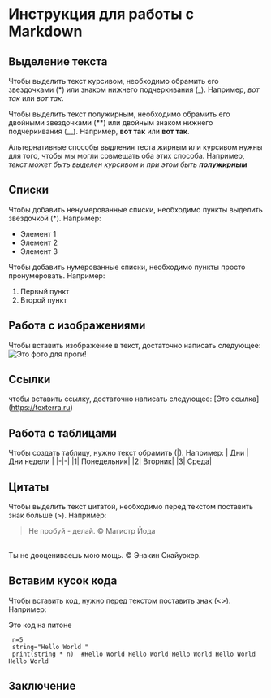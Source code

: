 # Инструкция для работы с Markdown

## Выделение текста 

Чтобы выделить текст курсивом, необходимо обрамить его звездочками (*) или знаком нижнего подчеркивания (_). Например, *вот так* или _вот так_.

Чтобы выделить текст полужирным, необходимо обрамить его двойными звездочками (**) или двойным знаком нижнего подчеркивания (__). Например, **вот так** или __вот так__.

Альтернативные способы выдления теста жирным или курсивом нужны для того, чтобы мы могли совмещать оба этих способа. Например, _текст может быть выделен курсивом и при этом быть **полужирным**_

## Списки 

Чтобы добавить ненумерованные списки, необходимо пункты выделить звездочкой (*). Например:
* Элемент 1 
* Элемент 2
* Элемент 3

Чтобы добавить нумерованные списки, необходимо пункты просто пронумеровать. Например:
1. Первый пункт
2. Второй пункт

## Работа с изображениями

Чтобы вставить изображение в текст, достаточно написать следующее:
![Это фото для проги!](picture.png)


## Ссылки

чтобы вставить ссылку, достаточно написать следующее:
\[Это ссылка](https://texterra.ru)

## Работа с таблицами 
Чтобы создать таблицу, нужно текст обрамить (|). Например:
| Дни | Дни недели |
|-|-|
|1| Понедельник|
|2| Вторник|
|3| Среда|


## Цитаты 

Чтобы выделить текст цитатой, необходимо перед текстом поставить знак больше (>). Например:
>Не пробуй - делай.
© Магистр Йода
<br>
Ты не дооцениваешь мою мощь. 
© Энакин Скайуокер.

## Вставим кусок кода
Чтобы вставить код, нужно перед текстом поставить знак (<>). Например:
<p> Это код на питоне </p>
<pre><code> n=5
 string="Hello World "
 print(string * n)  #Hello World Hello World Hello World Hello World Hello World </code></pre>






## Заключение